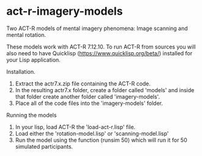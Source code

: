 # act-r-imagery-models
Two ACT-R models of mental imagery phenomena: Image scanning and mental rotation.

These models work with ACT-R 7.12.10.  To run ACT-R from sources you will also need to have Quicklisp (https://www.quicklisp.org/beta/) installed for your Lisp application.

Installation.
1. Extract the actr7.x.zip file containing the ACT-R code.
2. In the resulting actr7.x folder, create a folder called 'models' and inside that folder create another folder called 'imagery-models'.
3. Place all of the code files into the 'imagery-models' folder.

Running the models

1. In your lisp, load ACT-R the 'load-act-r.lisp' file.
2. Load either the 'rotation-model.lisp' or 'scanning-model.lisp'
3. Run the model using the function (runsim 50) which will run it for 50 simulated participants. 
